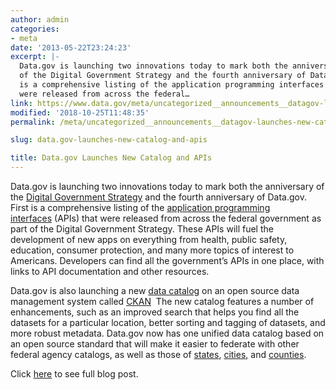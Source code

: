 ```yaml
---
author: admin
categories:
- meta
date: '2013-05-22T23:24:23'
excerpt: |-
  Data.gov is launching two innovations today to mark both the anniversary
  of the Digital Government Strategy and the fourth anniversary of Data.gov. First
  is a comprehensive listing of the application programming interfaces (APIs) that
  were released from across the federal…
link: https://www.data.gov/meta/uncategorized__announcements__datagov-launches-new-catalog-and-apis/
modified: '2018-10-25T11:48:35'
permalink: /meta/uncategorized__announcements__datagov-launches-new-catalog-and-apis/

slug: data.gov-launches-new-catalog-and-apis

title: Data.gov Launches New Catalog and APIs
---
```


Data.gov is launching two innovations today to mark both the anniversary of the [Digital Government Strategy](../datagov/wordpress/2013/10/omb/egov/digital-government/digital-government-strategy.pdf) and the fourth anniversary of Data.gov. First is a comprehensive listing of the [application programming interfaces](../developers/page/developer-resources.html) (APIs) that were released from across the federal government as part of the Digital Government Strategy. These APIs will fuel the development of new apps on everything from health, public safety, education, consumer protection, and many more topics of interest to Americans. Developers can find all the government’s APIs in one place, with links to API documentation and other resources.

Data.gov is also launching a new [data catalog](https://catalog.data.gov/) on an open source data management system called [CKAN](https://ckan.org/)  The new catalog features a number of enhancements, such as an improved search that helps you find all the datasets for a particular location, better sorting and tagging of datasets, and more robust metadata. Data.gov now has one unified data catalog based on an open source standard that will make it easier to federate with other federal agency catalogs, as well as those of [states](../states/community/states.html), [cities](../cities/community/cities.html), and [counties](../counties/community/counties.html). 

Click [here](../blog/datagov-launches-new-catalog-and-apis/) to see full blog post.

